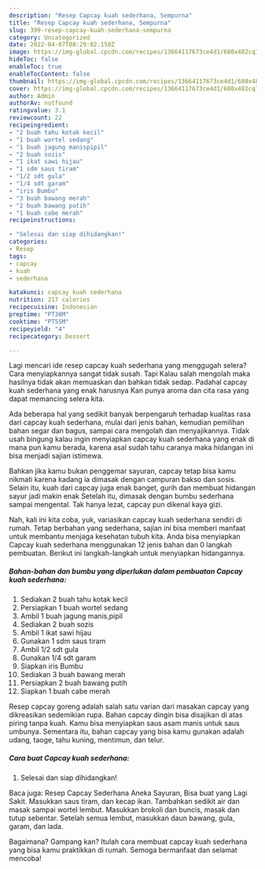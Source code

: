 ```yaml
---
description: "Resep Capcay kuah sederhana, Sempurna"
title: "Resep Capcay kuah sederhana, Sempurna"
slug: 399-resep-capcay-kuah-sederhana-sempurna
category: Uncategorized
date: 2022-04-07T08:29:02.150Z
image: https://img-global.cpcdn.com/recipes/13664117673ce4d1/680x482cq70/capcay-kuah-sederhana-foto-resep-utama.jpg
hideToc: false
enableToc: true
enableTocContent: false
thumbnail: https://img-global.cpcdn.com/recipes/13664117673ce4d1/680x482cq70/capcay-kuah-sederhana-foto-resep-utama.jpg
cover: https://img-global.cpcdn.com/recipes/13664117673ce4d1/680x482cq70/capcay-kuah-sederhana-foto-resep-utama.jpg
author: Admin
authorAv: notfound
ratingvalue: 3.1
reviewcount: 22
recipeingredient:
- "2 buah tahu kotak kecil"
- "1 buah wortel sedang"
- "1 buah jagung manispipil"
- "2 buah sozis"
- "1 ikat sawi hijau"
- "1 sdm saus tiram"
- "1/2 sdt gula"
- "1/4 sdt garam"
- "iris Bumbu"
- "3 buah bawang merah"
- "2 buah bawang putih"
- "1 buah cabe merah"
recipeinstructions:

- "Selesai dan siap dihidangkan!"
categories:
- Resep
tags:
- capcay
- kuah
- sederhana

katakunci: capcay kuah sederhana 
nutrition: 217 calories
recipecuisine: Indonesian
preptime: "PT38M"
cooktime: "PT55M"
recipeyield: "4"
recipecategory: Dessert

---
```



Lagi mencari ide resep capcay kuah sederhana yang menggugah selera? Cara menyiapkannya sangat tidak susah. Tapi Kalau salah mengolah maka hasilnya tidak akan memuaskan dan bahkan tidak sedap. Padahal capcay kuah sederhana yang enak harusnya Kan punya aroma dan cita rasa yang dapat memancing selera kita.


Ada beberapa hal yang sedikit banyak berpengaruh terhadap kualitas rasa dari capcay kuah sederhana, mulai dari jenis bahan, kemudian pemilihan bahan segar dan bagus, sampai cara mengolah dan menyajikannya. Tidak usah bingung kalau ingin menyiapkan capcay kuah sederhana yang enak di mana pun kamu berada, karena asal sudah tahu caranya maka hidangan ini bisa menjadi sajian istimewa.

Bahkan jika kamu bukan penggemar sayuran, capcay tetap bisa kamu nikmati karena kadang ia dimasak dengan campuran bakso dan sosis. Selain itu, kuah dari capcay juga enak banget, gurih dan membuat hidangan sayur jadi makin enak Setelah itu, dimasak dengan bumbu sederhana sampai mengental. Tak hanya lezat, capcay pun dikenal kaya gizi.


Nah, kali ini kita coba, yuk, variasikan capcay kuah sederhana sendiri di rumah. Tetap berbahan yang sederhana, sajian ini bisa memberi manfaat untuk membantu menjaga kesehatan tubuh kita. Anda bisa menyiapkan Capcay kuah sederhana menggunakan 12 jenis bahan dan 0 langkah pembuatan. Berikut ini langkah-langkah untuk menyiapkan hidangannya.

<!--inarticleads1-->

##### Bahan-bahan dan bumbu yang diperlukan dalam pembuatan Capcay kuah sederhana:

1. Sediakan 2 buah tahu kotak kecil
1. Persiapkan 1 buah wortel sedang
1. Ambil 1 buah jagung manis,pipil
1. Sediakan 2 buah sozis
1. Ambil 1 ikat sawi hijau
1. Gunakan 1 sdm saus tiram
1. Ambil 1/2 sdt gula
1. Gunakan 1/4 sdt garam
1. Siapkan iris Bumbu
1. Sediakan 3 buah bawang merah
1. Persiapkan 2 buah bawang putih
1. Siapkan 1 buah cabe merah


Resep capcay goreng adalah salah satu varian dari masakan capcay yang dikreasikan sedemikian rupa. Bahan capcay dingin bisa disajikan di atas piring tanpa kuah. Kamu bisa menyiapkan saus asam manis untuk saus umbunya. Sementara itu, bahan capcay yang bisa kamu gunakan adalah udang, taoge, tahu kuning, mentimun, dan telur. 

<!--inarticleads2-->

##### Cara buat Capcay kuah sederhana:


1. Selesai dan siap dihidangkan!

Baca juga: Resep Capcay Sederhana Aneka Sayuran, Bisa buat yang Lagi Sakit. Masukkan saus tiram, dan kecap ikan. Tambahkan sedikit air dan masak sampai wortel lembut. Masukkan brokoli dan buncis, masak dan tutup sebentar. Setelah semua lembut, masukkan daun bawang, gula, garam, dan lada. 

Bagaimana? Gampang kan? Itulah cara membuat capcay kuah sederhana yang bisa kamu praktikkan di rumah. Semoga bermanfaat dan selamat mencoba!
